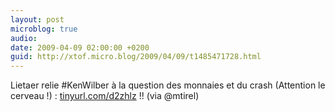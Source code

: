 ```yaml
---
layout: post
microblog: true
audio: 
date: 2009-04-09 02:00:00 +0200
guid: http://xtof.micro.blog/2009/04/09/t1485471728.html
---
```

Lietaer relie #KenWilber à la question des monnaies et du crash (Attention le cerveau !) : [tinyurl.com/d2zhlz](http://tinyurl.com/d2zhlz) !! (via @mtirel)
